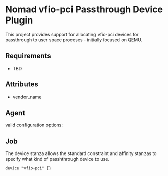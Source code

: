 Nomad vfio-pci Passthrough Device Plugin
==================

This project provides support for allocating vfio-pci devices for passthrough
to user space proceses - initially focused on QEMU. 

Requirements
------------

- TBD 

Attributes
----------

* vendor_name 

Agent
------
valid configuration options:

Job
----
The device stanza allows the standard constraint and affinity stanzas to specify what kind of passhthrough device to use.

```
device "vfio-pci" {}
```


